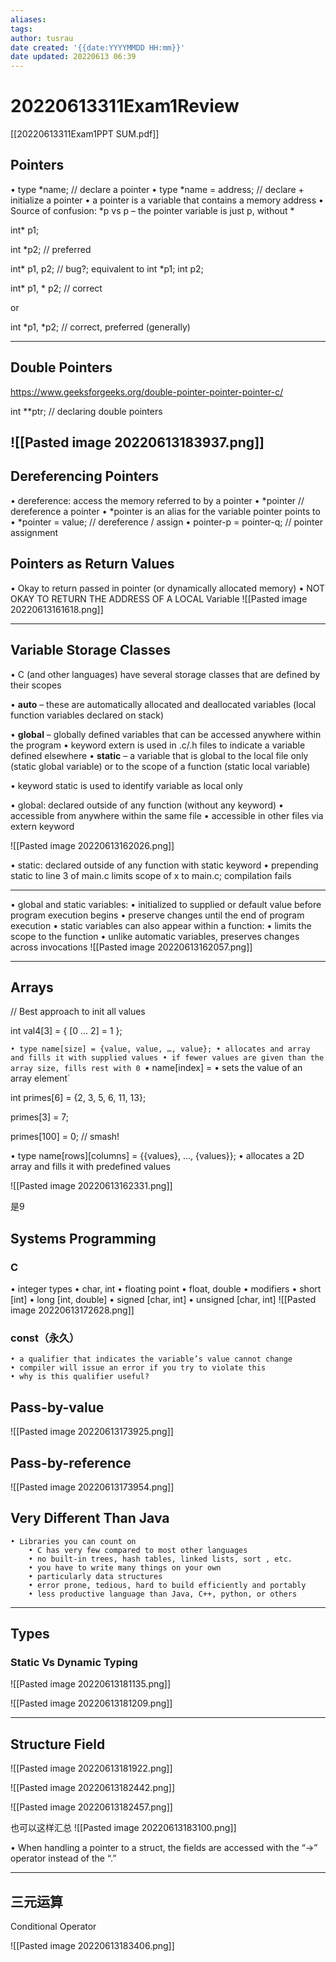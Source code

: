 ```yaml
---
aliases: 
tags:
author: tusrau
date created: '{{date:YYYYMMDD HH:mm}}'
date updated: 20220613 06:39
---
```


# 20220613311Exam1Review

[[20220613311Exam1PPT SUM.pdf]]

## Pointers

• type *name; // declare a pointer
• type *name = address; // declare + initialize a pointer
• a pointer is a variable that contains a memory address
• Source of confusion: *p vs p – the pointer variable is just p, without *

int* p1;

int *p2; // preferred

int* p1, p2; // bug?; equivalent to int *p1; int p2;

int* p1, * p2; // correct

or

int *p1, *p2; // correct, preferred (generally)

---

## Double Pointers

https://www.geeksforgeeks.org/double-pointer-pointer-pointer-c/

int \*\*ptr;    // declaring double pointers

![[Pasted image 20220613183937.png]]
---

## Dereferencing Pointers

• dereference: access the memory referred to by a pointer
• *pointer // dereference a pointer
• *pointer is an alias for the variable pointer points to
• *pointer = value; // dereference / assign
• pointer-p = pointer-q; // pointer assignment

## Pointers as Return Values

• Okay to return passed in pointer (or dynamically allocated memory)
• NOT OKAY TO RETURN THE ADDRESS OF A LOCAL Variable
![[Pasted image 20220613161618.png]]

---

## Variable Storage Classes

• C (and other languages) have several storage classes that are defined by their scopes

• **auto** – these are automatically allocated and deallocated variables (local function variables declared on stack)

• **global** – globally defined variables that can be accessed anywhere within the program
	• keyword extern is used in .c/.h files to indicate a variable defined elsewhere
• **static** – a variable that is global to the local file only (static global variable) or to the scope of a function (static local variable)

• keyword static is used to identify variable as local only

• global: declared outside of any function (without any keyword)
	• accessible from anywhere within the same file
	• accessible in other files via extern keyword

![[Pasted image 20220613162026.png]]

• static: declared outside of any function with static keyword
	• prepending static to line 3 of main.c limits scope of x to main.c; compilation fails

----
• global and static variables:
	• initialized to supplied or default value before program execution begins
	• preserve changes until the end of program execution
• static variables can also appear within a function:
	• limits the scope to the function
	• unlike automatic variables, preserves changes across invocations
![[Pasted image 20220613162057.png]]

---

## Arrays

// Best approach to init all values

int val4[3] = { [0 … 2] = 1 };

`• type name[size] = {value, value, …, value};
	• allocates and array and fills it with supplied values
	• if fewer values are given than the array size, fills rest with 0
`• name[index] = <expression>
	• sets the value of an array element`

int primes[6] = {2, 3, 5, 6, 11, 13};

primes[3] = 7;

primes[100] = 0; // smash!

• type name[rows][columns] = {{values}, …, {values}};
	• allocates a 2D array and fills it with predefined values

![[Pasted image 20220613162331.png]]

是9

## Systems Programming

### C

• integer types
• char, int
• floating point
• float, double
• modifiers
• short [int]
• long [int, double]
• signed [char, int]
• unsigned [char, int]
![[Pasted image 20220613172628.png]]

### const（永久）

	• a qualifier that indicates the variable’s value cannot change
	• compiler will issue an error if you try to violate this
	• why is this qualifier useful?

## Pass-by-value

![[Pasted image 20220613173925.png]]

## Pass-by-reference

![[Pasted image 20220613173954.png]]

## Very Different Than Java

	• Libraries you can count on
		• C has very few compared to most other languages
		• no built-in trees, hash tables, linked lists, sort , etc.
		• you have to write many things on your own
		• particularly data structures
		• error prone, tedious, hard to build efficiently and portably
		• less productive language than Java, C++, python, or others 

---

## Types

### Static Vs Dynamic Typing

![[Pasted image 20220613181135.png]]

![[Pasted image 20220613181209.png]]

---

## Structure Field

![[Pasted image 20220613181922.png]]

![[Pasted image 20220613182442.png]]

![[Pasted image 20220613182457.png]]

也可以这样汇总
![[Pasted image 20220613183100.png]]

• When handling a pointer to a struct, the fields are accessed with the “->” operator instead of the “.”

---

## 三元运算

Conditional Operator

![[Pasted image 20220613183406.png]]
